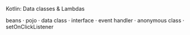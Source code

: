 Kotlin: Data classes & Lambdas

beans · pojo · data class · interface · event handler · anonymous class · setOnClickListener
